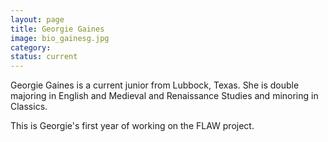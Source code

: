 ```yaml
---
layout: page
title: Georgie Gaines
image: bio_gainesg.jpg
category:
status: current
---
```


Georgie Gaines is a current junior from Lubbock, Texas. She is double majoring in English and Medieval and Renaissance Studies and minoring in Classics.

This is Georgie's first year of working on the FLAW project. 
